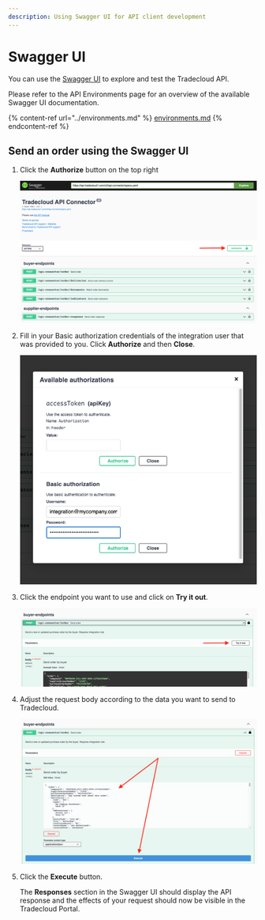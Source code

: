 ```yaml
---
description: Using Swagger UI for API client development
---
```


# Swagger UI

You can use the [Swagger UI](https://swagger.io/tools/swagger-ui/) to explore and test the Tradecloud API.

Please refer to the API Environments page for an overview of the available Swagger UI documentation.

{% content-ref url="../environments.md" %}
[environments.md](../environments.md)
{% endcontent-ref %}

## Send an order using the Swagger UI

1.  Click the **Authorize** button on the top right

    <img src="../../.gitbook/assets/swaggerui/step1.png" alt="" data-size="original">
2.  Fill in your Basic authorization credentials of the integration user that was provided to you. Click **Authorize** and then **Close**.

    <img src="../../.gitbook/assets/swaggerui/step2.png" alt="" data-size="original">
3.  Click the endpoint you want to use and click on **Try it out**.

    <img src="../../.gitbook/assets/swaggerui/step3.png" alt="" data-size="original">
4.  Adjust the request body according to the data you want to send to Tradecloud.

    <img src="../../.gitbook/assets/swaggerui/step4.png" alt="" data-size="original">
5.  Click the **Execute** button.

    The **Responses** section in the Swagger UI should display the API response and the effects of your request should now be visible in the Tradecloud Portal.
